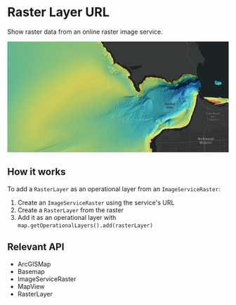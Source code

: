 # Raster Layer URL

Show raster data from an online raster image service.

![](RasterLayerURL.png)

## How it works

To add a `RasterLayer` as an operational layer from an `ImageServiceRaster`:

1.  Create an `ImageServiceRaster` using the service's URL
2.  Create a `RasterLayer` from the raster
3.  Add it as an operational layer with `map.getOperationalLayers().add(rasterLayer)`

## Relevant API

*   ArcGISMap
*   Basemap
*   ImageServiceRaster
*   MapView
*   RasterLayer

